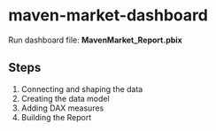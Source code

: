 # maven-market-dashboard

Run dashboard file: **MavenMarket_Report.pbix**

## Steps
1. Connecting and shaping the data
2. Creating the data model
3. Adding DAX measures
4. Building the Report

